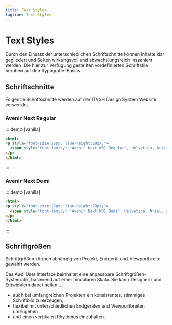```yaml
---
title: Text Styles
tagline: Text Styles
---
```

# Text Styles

Durch den Einsatz der unterschiedlichen Schriftschnitte können Inhalte klar gegliedert und Seiten wirkungsvoll und abwechslungsreich inszeniert werden. Die hier zur Verfügung gestellten vordefinierten Schriftstile beruhen auf den Typografie-Basics.

## Schriftschnitte

Folgende Schriftschnitte werden auf der ITVSH Design System Website verwendet.

### Avenir Next Regular
::: demo [vanilla]
```html
<html>
<p style="font-size:28px; line-height:28px;">
  <span style="font-family: 'Avenir Next W01 Regular', Helvetica, Arial, sans-serif; font-weight: 400; font-style: normal; display: block;" contenteditable="false">AvenirNextLTPro-Regular</span>
</p>
</html>

```
:::
### Avenir Next Demi
::: demo [vanilla]
```html
<html>
<p style="font-size:28px; line-height:28px;">
  <span style="font-family: 'Avenir Next W01 Demi', Helvetica, Arial, sans-serif; font-weight: 700; font-style: normal; display: block;" contenteditable="false">AvenirNextLTPro-Demi</span>
</p>
</html>

```
:::

## Schriftgrößen
Schriftgrößen können abhängig von Projekt, Endgerät und Viewportbreite gewählt werden.

Das Audi User Interface beinhaltet eine anpassbare Schriftgrößen-Systematik, basierend auf einer modularen Skala. Sie kann Designern und Entwicklern dabei helfen …  
<ul class="Base-ul">
<li>auch bei umfangreichen Projekten ein konsistentes, stimmiges Schriftbild zu erzeugen,</li>
<li>flexibel mit unterschiedlichen Endgeräten und Viewportbreiten umzugehen</li>
<li>und einen vertikalen Rhythmus einzuhalten.</li>
</ul>
